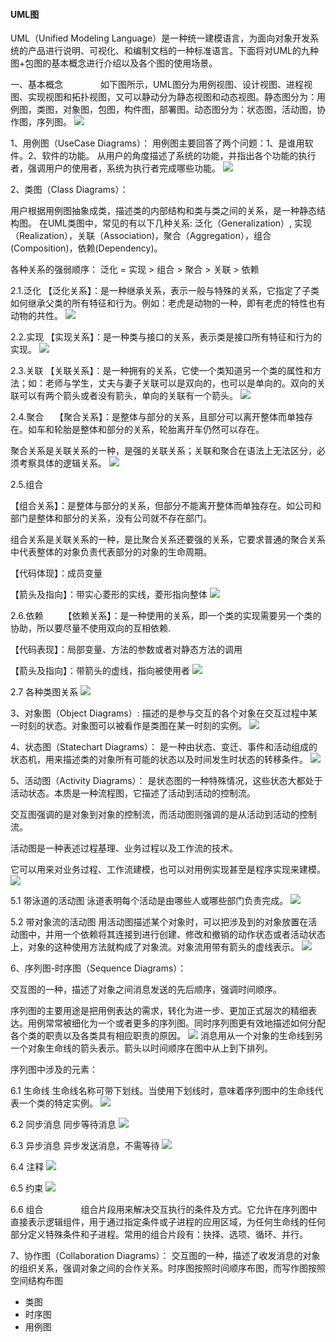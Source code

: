 #### UML图

UML（Unified Modeling Language）是一种统一建模语言，为面向对象开发系统的产品进行说明、可视化、和编制文档的一种标准语言。下面将对UML的九种图+包图的基本概念进行介绍以及各个图的使用场景。

一、基本概念　　
　　如下图所示，UML图分为用例视图、设计视图、进程视图、实现视图和拓扑视图，又可以静动分为静态视图和动态视图。静态图分为：用例图，类图，对象图，包图，构件图，部署图。动态图分为：状态图，活动图，协作图，序列图。
![](/assets/uml_summary.png)

1、用例图（UseCase Diagrams）： 
用例图主要回答了两个问题：1、是谁用软件。2、软件的功能。
从用户的角度描述了系统的功能，并指出各个功能的执行者，强调用户的使用者，系统为执行者完成哪些功能。
![](/assets/user_case_2.png)

2、类图（Class Diagrams）：

用户根据用例图抽象成类，描述类的内部结构和类与类之间的关系，是一种静态结构图。 在UML类图中，常见的有以下几种关系: 泛化（Generalization）,  实现（Realization），关联（Association)，聚合（Aggregation），组合(Composition)，依赖(Dependency)。

各种关系的强弱顺序： 泛化 = 实现 > 组合 > 聚合 > 关联 > 依赖

2.1.泛化
【泛化关系】：是一种继承关系，表示一般与特殊的关系，它指定了子类如何继承父类的所有特征和行为。例如：老虎是动物的一种，即有老虎的特性也有动物的共性。
![](/assets/generalize_relation.png)

2.2.实现
【实现关系】：是一种类与接口的关系，表示类是接口所有特征和行为的实现。
![](/assets/interface_relation.png)

2.3.关联
【关联关系】：是一种拥有的关系，它使一个类知道另一个类的属性和方法；如：老师与学生，丈夫与妻子关联可以是双向的，也可以是单向的。双向的关联可以有两个箭头或者没有箭头，单向的关联有一个箭头。
![](/assets/relationship.png)

2.4.聚合　
【聚合关系】：是整体与部分的关系，且部分可以离开整体而单独存在。如车和轮胎是整体和部分的关系，轮胎离开车仍然可以存在。

聚合关系是关联关系的一种，是强的关联关系；关联和聚合在语法上无法区分，必须考察具体的逻辑关系。
![](/assets/aggregation_relation.png)


2.5.组合

【组合关系】：是整体与部分的关系，但部分不能离开整体而单独存在。如公司和部门是整体和部分的关系，没有公司就不存在部门。

组合关系是关联关系的一种，是比聚合关系还要强的关系，它要求普通的聚合关系中代表整体的对象负责代表部分的对象的生命周期。

【代码体现】：成员变量

【箭头及指向】：带实心菱形的实线，菱形指向整体
![](/assets/combination.png)

2.6.依赖　　
【依赖关系】：是一种使用的关系，即一个类的实现需要另一个类的协助，所以要尽量不使用双向的互相依赖.

【代码表现】：局部变量、方法的参数或者对静态方法的调用

【箭头及指向】：带箭头的虚线，指向被使用者
![](/assets/dependent.png)

2.7 各种类图关系
![](/assets/class_drawing.png)

3、对象图（Object Diagrams）:
描述的是参与交互的各个对象在交互过程中某一时刻的状态。对象图可以被看作是类图在某一时刻的实例。
![](/assets/object_drawing.jpg)

4、状态图（Statechart Diagrams）：
是一种由状态、变迁、事件和活动组成的状态机，用来描述类的对象所有可能的状态以及时间发生时状态的转移条件。
![](/assets/status_drawing.gif)

5、活动图（Activity Diagrams）：
是状态图的一种特殊情况，这些状态大都处于活动状态。本质是一种流程图，它描述了活动到活动的控制流。　　　　

交互图强调的是对象到对象的控制流，而活动图则强调的是从活动到活动的控制流。

活动图是一种表述过程基理、业务过程以及工作流的技术。

它可以用来对业务过程、工作流建模，也可以对用例实现甚至是程序实现来建模。
![](/assets/active_drawing_1.jpg)

5.1 带泳道的活动图
泳道表明每个活动是由哪些人或哪些部门负责完成。
![](/assets/active_drawing_2.jpg)

5.2 带对象流的活动图
用活动图描述某个对象时，可以把涉及到的对象放置在活动图中，并用一个依赖将其连接到进行创建、修改和撤销的动作状态或者活动状态上，对象的这种使用方法就构成了对象流。对象流用带有箭头的虚线表示。
![](/assets/active_drawing_3.jpg)

6、序列图-时序图（Sequence Diagrams）：

交互图的一种，描述了对象之间消息发送的先后顺序，强调时间顺序。

序列图的主要用途是把用例表达的需求，转化为进一步、更加正式层次的精细表达。用例常常被细化为一个或者更多的序列图。同时序列图更有效地描述如何分配各个类的职责以及各类具有相应职责的原因。
![](/assets/sequence_chart.jpg)
消息用从一个对象的生命线到另一个对象生命线的箭头表示。箭头以时间顺序在图中从上到下排列。 

序列图中涉及的元素：

6.1 生命线
生命线名称可带下划线。当使用下划线时，意味着序列图中的生命线代表一个类的特定实例。
![](/assets/sequence_chart_2.png)

6.2 同步消息
同步等待消息
![](/assets/sequence_chart_3.png)

6.3 异步消息
异步发送消息，不需等待
![](/assets/sequence_chart_4.png)

6.4 注释
![](/assets/sequence_chart_5.png)

6.5 约束
![](/assets/sequence_chart_6.png)

6.6 组合　　　　
组合片段用来解决交互执行的条件及方式。它允许在序列图中直接表示逻辑组件，用于通过指定条件或子进程的应用区域，为任何生命线的任何部分定义特殊条件和子进程。常用的组合片段有：抉择、选项、循环、并行。

7、协作图（Collaboration Diagrams）：
交互图的一种，描述了收发消息的对象的组织关系，强调对象之间的合作关系。时序图按照时间顺序布图，而写作图按照空间结构布图


* 类图
* 时序图
* 用例图 

